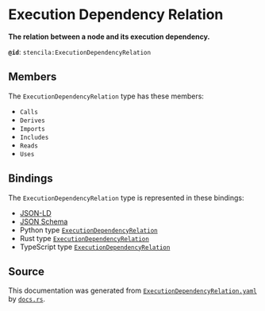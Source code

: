 # Execution Dependency Relation

**The relation between a node and its execution dependency.**

**`@id`**: `stencila:ExecutionDependencyRelation`

## Members

The `ExecutionDependencyRelation` type has these members:

- `Calls`
- `Derives`
- `Imports`
- `Includes`
- `Reads`
- `Uses`

## Bindings

The `ExecutionDependencyRelation` type is represented in these bindings:

- [JSON-LD](https://stencila.dev/ExecutionDependencyRelation.jsonld)
- [JSON Schema](https://stencila.dev/ExecutionDependencyRelation.schema.json)
- Python type [`ExecutionDependencyRelation`](https://github.com/stencila/stencila/blob/main/python/stencila/types/execution_dependency_relation.py)
- Rust type [`ExecutionDependencyRelation`](https://github.com/stencila/stencila/blob/main/rust/schema/src/types/execution_dependency_relation.rs)
- TypeScript type [`ExecutionDependencyRelation`](https://github.com/stencila/stencila/blob/main/typescript/src/types/ExecutionDependencyRelation.ts)

## Source

This documentation was generated from [`ExecutionDependencyRelation.yaml`](https://github.com/stencila/stencila/blob/main/schema/ExecutionDependencyRelation.yaml) by [`docs.rs`](https://github.com/stencila/stencila/blob/main/rust/schema-gen/src/docs.rs).